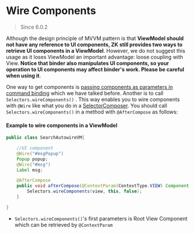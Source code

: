 # Wire Components
> Since 6.0.2

Although the design principle of MVVM pattern is that **ViewModel should not have any reference to UI components, ZK still provides two ways to retrieve UI components in a ViewModel**. However, we do not suggest this usage as it loses ViewModel an important advantage: loose coupling with View. **Notice that binder also manipulates UI components, so your operation to UI components may affect binder's work. Please be careful when using it**.

One way to get components is [passing components as parameters in command binding](./parameters.html) which we have talked before. Another is to call `Selectors.wireComponents()` . This way enables you to wire components with `@Wire` like what you do in a [SelectorComposer](http://books.zkoss.org/wiki/ZK_Developer%27s_Reference/MVC/Controller/Wire_Components). You should call `Selectors.wireComponents()` in a method with `@AfterCompose` as follows:

#### Example to wire components in a ViewModel
```java
public class SearchAutowireVM{

    //UI component
    @Wire("#msgPopup")
    Popup popup;
    @Wire("#msg")
    Label msg;

    @AfterCompose
    public void afterCompose(@ContextParam(ContextType.VIEW) Component view){
        Selectors.wireComponents(view, this, false);
    }

}
```
* `Selectors.wireComponents()`'s first parameters is Root View Component which can be retrieved by `@ContextParam`
